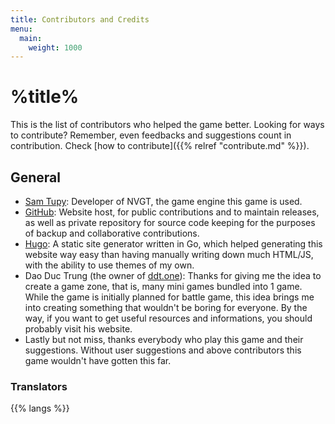 ```yaml
---
title: Contributors and Credits
menu:
  main:
    weight: 1000
---
```

# %title%
This is the list of contributors who helped the game better. Looking for ways to contribute? Remember, even feedbacks and suggestions count in contribution. Check [how to contribute]({{% relref "contribute.md" %}}).

## General
- [Sam Tupy](https://samtupy.com/): Developer of NVGT, the game engine this game is used.
- [GitHub](https://github.com): Website host, for public contributions and to maintain releases, as well as private repository for source code keeping for the purposes of backup and collaborative contributions.
- [Hugo](https://gohugo.io): A static site generator written in Go, which helped generating this website way easy than having manually writing down much HTML/JS, with the ability to use themes of my own.
- Dao Duc Trung (the owner of [ddt.one](https://ddt.one)): Thanks for giving me the idea to create a game zone, that is, many mini games bundled into 1 game. While the game is initially planned for battle game, this idea brings me into creating something that wouldn't be boring for everyone. By the way, if you want to get useful resources and informations, you should probably visit his website.
- Lastly but not miss, thanks everybody who play this game and their suggestions. Without user suggestions and above contributors this game wouldn't have gotten this far.

### Translators
{{% langs %}}